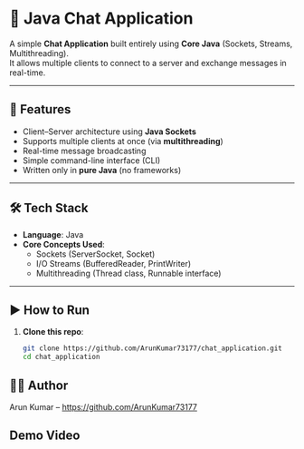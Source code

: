 # 💬 Java Chat Application

A simple **Chat Application** built entirely using **Core Java** (Sockets, Streams, Multithreading).  
It allows multiple clients to connect to a server and exchange messages in real-time.

---

## 🚀 Features
- Client–Server architecture using **Java Sockets**
- Supports multiple clients at once (via **multithreading**)
- Real-time message broadcasting
- Simple command-line interface (CLI)
- Written only in **pure Java** (no frameworks)

---

## 🛠️ Tech Stack
- **Language**: Java  
- **Core Concepts Used**:  
  - Sockets (ServerSocket, Socket)  
  - I/O Streams (BufferedReader, PrintWriter)  
  - Multithreading (Thread class, Runnable interface)  


---

## ▶️ How to Run
1. **Clone this repo**:
   ```bash
   git clone https://github.com/ArunKumar73177/chat_application.git
   cd chat_application


## 👨‍💻 Author

Arun Kumar – https://github.com/ArunKumar73177


## Demo Video
